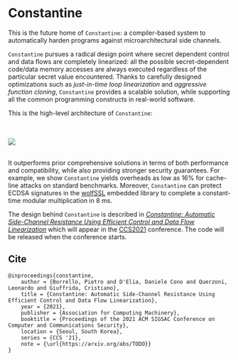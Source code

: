 # Constantine
This is the future home of `Constantine`: a compiler-based system to automatically harden programs against microarchitectural side channels.

`Constantine` pursues a radical design point where secret dependent control and data flows are completely linearized: all the possible secret-dependent code/data memory accesses are always executed regardless of the particular secret value encountered.
Thanks to carefully designed optimizations such as *just-in-time loop linearization* and *aggressive function cloning*, `Constantine` provides a scalable solution, while supporting all the common programming constructs in real-world software. 

This is the high-level architecture of `Constantine`:

<br/><br/>
<img src="https://user-images.githubusercontent.com/18199462/115702424-37eb6780-a369-11eb-88a5-83e6eb28e05f.png">
<br/><br/>

It outperforms prior comprehensive solutions in terms of both performance and compatibility, while also providing stronger security guarantees. For example, we show `Constantine` yields overheads as low as 16% for cache-line attacks on standard benchmarks. Moreover, `Constantine` can protect ECDSA signatures in the [wolfSSL](https://www.wolfssl.com/) embedded library to complete a constant-time modular multiplication in 8 ms.

The design behind `Constantine` is described in [*Constantine: Automatic Side-Channel Resistance Using Efficient Control and Data Flow Linearization*](https://arxiv.org/TODO) which will appear in the [CCS2021](https://www.sigsac.org/ccs/CCS2021/) conference. The code will be released when the conference starts.

## Cite
```
@inproceedings{constantine,
    author = {Borrello, Pietro and D'Elia, Daniele Cono and Querzoni, Leonardo and Giuffrida, Cristiano},
    title = {Constantine: Automatic Side-Channel Resistance Using Efficient Control and Data Flow Linearization},
    year = {2021},
    publisher = {Association for Computing Machinery},
    booktitle = {Proceedings of the 2021 ACM SIGSAC Conference on Computer and Communications Security},
    location = {Seoul, South Korea},
    series = {CCS '21},
    note = {\url{https://arxiv.org/abs/TODO}}
}
```
